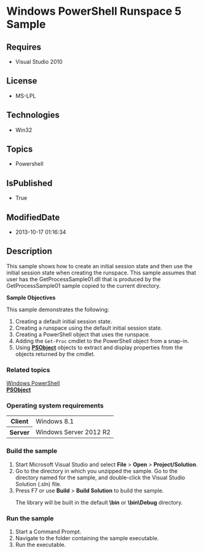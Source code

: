 # Windows PowerShell Runspace 5 Sample
## Requires
* Visual Studio 2010
## License
* MS-LPL
## Technologies
* Win32
## Topics
* Powershell
## IsPublished
* True
## ModifiedDate
* 2013-10-17 01:16:34
## Description

<div id="mainSection">
<p>This sample shows how to create an initial session state and then use the initial session state when creating the runspace. This sample assumes that user has the GetProcessSample01.dll that is produced by the GetProcessSample01 sample copied to the current
 directory. </p>
<p><b>Sample Objectives</b></p>
<p>This sample demonstrates the following:</p>
<ol>
<li>Creating a default initial session state. </li><li>Creating a runspace using the default initial session state. </li><li>Creating a PowerShell object that uses the runspace. </li><li>Adding the <code>Get-Proc</code> cmdlet to the PowerShell object from a snap-in.
</li><li>Using <a href="http://msdn.microsoft.com/en-us/library/windows/desktop/ms572584">
<b>PSObject</b></a> objects to extract and display properties from the objects returned by the cmdlet.
</li></ol>
<p></p>
<h3><a id="related_topics"></a>Related topics</h3>
<dl><dt><a href="http://go.microsoft.com/fwlink/?LinkID=178145">Windows PowerShell</a>
</dt><dt><a href="http://msdn.microsoft.com/en-us/library/windows/desktop/ms572584"><b>PSObject</b></a>
</dt></dl>
<h3>Operating system requirements</h3>
<table>
<tbody>
<tr>
<th>Client</th>
<td><dt>Windows&nbsp;8.1 </dt></td>
</tr>
<tr>
<th>Server</th>
<td><dt>Windows Server&nbsp;2012&nbsp;R2 </dt></td>
</tr>
</tbody>
</table>
<h3>Build the sample</h3>
<p></p>
<ol>
<li>Start Microsoft Visual Studio and select <b>File</b> &gt; <b>Open</b> &gt; <b>
Project/Solution</b>. </li><li>Go to the directory in which you unzipped the sample. Go to the directory named for the sample, and double-click the Visual Studio Solution (.sln) file.
</li><li>Press F7 or use <b>Build</b> &gt; <b>Build Solution</b> to build the sample.
<p>The library will be built in the default<b> \bin</b> or <b>\bin\Debug</b> directory.</p>
</li></ol>
<p></p>
<h3>Run the sample</h3>
<p></p>
<ol>
<li>Start a Command Prompt. </li><li>Navigate to the folder containing the sample executable. </li><li>Run the executable. </li></ol>
<p></p>
</div>
